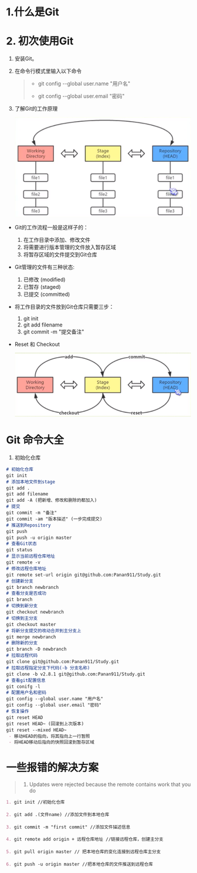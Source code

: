 # 1.什么是Git

# 2. 初次使用Git

1. 安装Git。

2. 在命令行模式里输入以下命令

   > - git config --global user.name "用户名"
   >
   > - git config --global user.email "密码"

3. 了解Git的工作原理

   ![image-20200511012327062](./Git学习.assets/image-20200511012327062.png)

- Git的工作流程一般是这样子的：
  1. 在工作目录中添加、修改文件
  2. 将需要进行版本管理的文件放入暂存区域
  3. 将暂存区域的文件提交到Git仓库

- Git管理的文件有三种状态:
  1. 已修改 (modified)
  2. 已暂存 (staged)
  3. 已提交 (committed)

- 将工作目录的文件放到Git仓库只需要三步：
  1. git init
  2. git add filename
  3. git commit -m "提交备注"

- Reset 和 Checkout

  ![image-20200512004823505](Git学习.assets/image-20200512004823505.png)







# Git 命令大全

1. 初始化仓库

```markdown
# 初始化仓库
git init
# 添加本地文件到stage
git add .
git add filename
git add -A (把新增、修改和删除的都加入)
# 提交
git commit -m "备注"
git commit -am "版本描述" (一步完成提交)
# 推送到Repository
git push
git push -u origin master
# 查看Git状态
git status
# 显示当前远程仓库地址
git remote -v
# 修改远程仓库地址
git remote set-url origin git@github.com:Panan911/Study.git
# 创建新分支
git branch newbranch
# 查看分支是否成功
git branch
# 切换到新分支
git checkout newbranch
# 切换到主分支
git checkout master
# 将新分支提交的改动合并到主分支上
git merge newbranch
# 删除新的分支
git branch -D newbranch
# 拉取远程代码
git clone git@github.com:Panan911/Study.git
# 拉取远程指定分支下代码(-b 分支名称)
git clone -b v2.8.1 git@github.com:Panan911/Study.git
# 查看git配置信息
git conifg -l
# 配置用户名和密码
git config --global user.name "用户名"
git config --global user.email "密码"
# 恢复操作
git reset HEAD
git reset HEAD~ (回滚到上次版本)
git reset --mixed HEAD~
 - 移动HEAD的指向，将其指向上一行暂照 
 - 将HEAD移动后指向的快照回滚到暂存区域
```



# 一些报错的解决方案

> 1. Updates were rejected because the remote contains work that you do

```markdown
1. git init //初始化仓库

2. git add .(文件name) //添加文件到本地仓库

3. git commit -m "first commit" //添加文件描述信息

4. git remote add origin + 远程仓库地址 //链接远程仓库，创建主分支

5. git pull origin master // 把本地仓库的变化连接到远程仓库主分支

6. git push -u origin master //把本地仓库的文件推送到远程仓库
```

